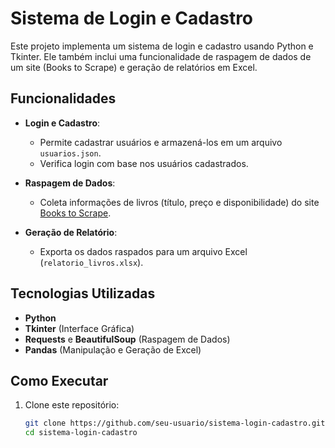 # Sistema de Login e Cadastro

Este projeto implementa um sistema de login e cadastro usando Python e Tkinter. Ele também inclui uma funcionalidade de raspagem de dados de um site (Books to Scrape) e geração de relatórios em Excel.

## Funcionalidades
- **Login e Cadastro**:
  - Permite cadastrar usuários e armazená-los em um arquivo `usuarios.json`.
  - Verifica login com base nos usuários cadastrados.

- **Raspagem de Dados**:
  - Coleta informações de livros (título, preço e disponibilidade) do site [Books to Scrape](http://books.toscrape.com/).

- **Geração de Relatório**:
  - Exporta os dados raspados para um arquivo Excel (`relatorio_livros.xlsx`).

## Tecnologias Utilizadas
- **Python**
- **Tkinter** (Interface Gráfica)
- **Requests** e **BeautifulSoup** (Raspagem de Dados)
- **Pandas** (Manipulação e Geração de Excel)

## Como Executar
1. Clone este repositório:
   ```bash
   git clone https://github.com/seu-usuario/sistema-login-cadastro.git
   cd sistema-login-cadastro
